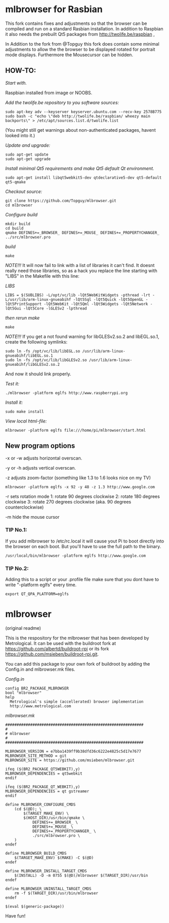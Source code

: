 
mlbrowser for Rasbian
=====================

This fork contains fixes and adjustments so that the browser can be compiled and run on a standard Rasbian installation.
In addition to Raspbian it also needs the prebuilt Qt5 packages from http://twolife.be/raspbian ,

In Addition to the fork from @Topguy this fork does contain some minimal adjustments to allow the the browser to be
displayed rotated for portrait mode displays. Furthermore the Mousecursor can be hidden.


HOW-TO:
-------

*Start with.*

Raspbian installed from image or NOOBS.

*Add the twolife.be repository to you software sources:*

	sudo apt-key adv --keyserver keyserver.ubuntu.com --recv-key 2578B775
	sudo bash -c "echo \"deb http://twolife.be/raspbian/ wheezy main backports\" > /etc/apt/sources.list.d/twolife.list

(You might still get warnings about non-authenticated packages, havent looked into it.)

*Update and upgrade:*

	sudo apt-get update
	sudo apt-get upgrade

*Install minimal Qt5 requirements and make Qt5 default Qt environment.*

	sudo apt-get install libqt5webkit5-dev qtdeclarative5-dev qt5-default qt5-qmake


*Checkout source:*

	git clone https://github.com/Topguy/mlbrowser.git
	cd mlbrowser

*Configure build*

	mkdir build
	cd build
	qmake DEFINES+=_BROWSER_ DEFINES+=_MOUSE_ DEFINES+=_PROPERTYCHANGER_ ../src/mlbrowser.pro

*build*

	make

_NOTE!!!_ It will now fail to link with a list of libraries it can't find. 
It doesnt really need those libraries, so as a hack you replace the line starting with "LIBS" in the Makefile with this line:

*LIBS*

	LIBS = $(SUBLIBS) -L/opt/vc/lib -lQt5WebKitWidgets -pthread -lrt -L/usr/lib/arm-linux-gnueabihf -lQt5Sql -lQt5Quick -lQt5OpenGL -lQt5PrintSupport -lQt5WebKit -lQt5Qml -lQt5Widgets -lQt5Network -lQt5Gui -lQt5Core -lGLESv2 -lpthread

*then rerun make*

	make

_NOTE!!!_ If you get a not found warning for libGLESv2.so.2 and libEGL.so.1, create the following symlinks:

	sudo ln -fs /opt/vc/lib/libEGL.so /usr/lib/arm-linux-gnueabihf/libEGL.so.1
	sudo ln -fs /opt/vc/lib/libGLESv2.so /usr/lib/arm-linux-gnueabihf/libGLESv2.so.2


And now it should link properly.

*Test it:*

	./mlbrowser -platform eglfs http://www.raspberrypi.org


*Install it:*

	sudo make install

*View local html-file:*

	mlbrowser -platform eglfs file:///home/pi/mlbrowser/start.html


New program options
-------------------
 -x or -w adjusts horizontal overscan.
 
 -y or -h adjusts vertical overscan.
 
 -z adjusts zoom-factor (something like 1.3 to 1.6 looks nice on my TV)

	mlbrowser -platform eglfs -x 92 -y 48 -z 1.3 http://www.google.com

 -r sets rotation mode
    1: rotate 90 degrees clockwise
    2: rotate 180 degrees clockwise
    3: rotate 270 degrees clockwise (aka. 90 degrees counterclockwise)

 -m hide the mouse cursor

### TIP No.1:

If you add mlbrowser to /etc/rc.local it will cause yout Pi to boot directly into the browser on each boot.
But you'll have to use the full path to the binary.

	/usr/local/bin/mlbrowser -platform eglfs http://www.google.com


### TIP No.2:

Adding this to a script or your .profile file make sure that you dont have to write "-platform eglfs" every time.

	export QT_QPA_PLATFORM=eglfs


mlbrowser
=========
(original readme)

This is the respository for the mlbrowser that has been developed by Metrological. It can be used with the buildroot fork at https://github.com/albertd/buildroot-rpi or its fork https://github.com/msieben/buildroot-rpi.git.

You can add this package to your own fork of buildroot by adding the Config.in and mlbrowser.mk files.

*Config.in*

	config BR2_PACKAGE_MLBROWSER
	bool "mlbrowser"
	help
	  Metrological's simple (accellerated) browser implementation
	  http://www.metrological.com

*mlbrowser.mk*

	#############################################################
	#
	# mlbrowser
	#
	#############################################################

	MLBROWSER_VERSION = e7bba1439ff9b38dfd36c6222e4825c5d17e7677
	MLBROWSER_SITE_METHOD = git
	MLBROWSER_SITE = https://github.com/msieben/mlbrowser.git

	ifeq ($(BR2_PACKAGE_QT5WEBKIT),y)
	MLBROWSER_DEPENDENCIES = qt5webkit
	endif

	ifeq ($(BR2_PACKAGE_QT_WEBKIT),y)
	MLBROWSER_DEPENDENCIES = qt gstreamer
	endif

	define MLBROWSER_CONFIGURE_CMDS
		(cd $(@D); \
			$(TARGET_MAKE_ENV) \
			$(HOST_DIR)/usr/bin/qmake \
				DEFINES+=_BROWSER_ \
				DEFINES+=_MOUSE_ \
				DEFINES+=_PROPERTYCHANGER_ \
				./src/mlbrowser.pro \
		)
	endef

	define MLBROWSER_BUILD_CMDS
		$(TARGET_MAKE_ENV) $(MAKE) -C $(@D)
	endef

	define MLBROWSER_INSTALL_TARGET_CMDS
		$(INSTALL) -D -m 0755 $(@D)/mlbrowser $(TARGET_DIR)/usr/bin
	endef

	define MLBROWSER_UNINSTALL_TARGET_CMDS
		rm -f $(TARGET_DIR)/usr/bin/mlbrowser
	endef

	$(eval $(generic-package))

Have fun!
